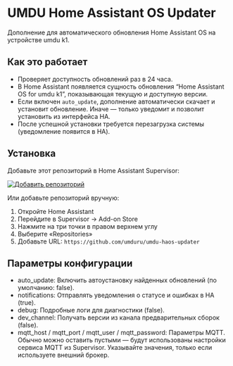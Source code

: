 # UMDU Home Assistant OS Updater

Дополнение для автоматического обновления Home Assistant OS на устройстве umdu k1.

## Как это работает

- Проверяет доступность обновлений раз в 24 часа.
- В Home Assistant появляется сущность обновления “Home Assistant OS for umdu k1”, показывающая текущую и доступную версии.
- Если включен `auto_update`, дополнение автоматически скачает и установит обновление. Иначе — только уведомит и позволит установить из интерфейса HA.
- После успешной установки требуется перезагрузка системы (уведомление появится в HA).

## Установка

Добавьте этот репозиторий в Home Assistant Supervisor:

[![Добавить репозиторий](https://my.home-assistant.io/badges/supervisor_add_addon_repository.svg)](https://my.home-assistant.io/redirect/supervisor_add_addon_repository/?repository_url=https%3A%2F%2Fgithub.com%2Fumduru%2Fumdu-haos-updater)

Или добавьте репозиторий вручную:
1. Откройте Home Assistant
2. Перейдите в Supervisor → Add-on Store
3. Нажмите на три точки в правом верхнем углу
4. Выберите «Repositories»
5. Добавьте URL: `https://github.com/umduru/umdu-haos-updater`

## Параметры конфигурации

- auto_update: Включить автоустановку найденных обновлений (по умолчанию: false).
- notifications: Отправлять уведомления о статусе и ошибках в HA (true).
- debug: Подробные логи для диагностики (false).
- dev_channel: Получать версии из канала предварительных сборок (false).
- mqtt_host / mqtt_port / mqtt_user / mqtt_password: Параметры MQTT. Обычно можно оставить пустыми — будут использованы настройки сервиса MQTT из Supervisor. Указывайте значения, только если используете внешний брокер.
